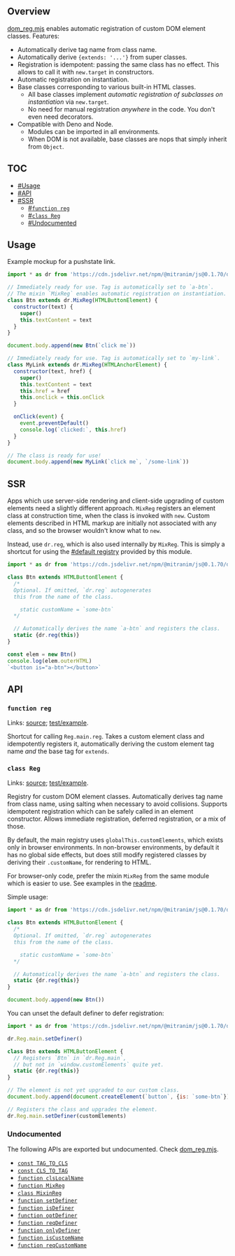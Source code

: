 ## Overview

[dom_reg.mjs](../dom_reg.mjs) enables automatic registration of custom DOM element classes. Features:

  * Automatically derive tag name from class name.
  * Automatically derive `{extends: '...'}` from super classes.
  * Registration is idempotent: passing the same class has no effect. This allows to call it with `new.target` in constructors.
  * Automatic registration on instantiation.
  * Base classes corresponding to various built-in HTML classes.
    * All base classes implement _automatic registration of subclasses on instantiation_ via `new.target`.
    * No need for manual registration _anywhere_ in the code. You don't even need decorators.
  * Compatible with Deno and Node.
    * Modules can be imported in all environments.
    * When DOM is not available, base classes are nops that simply inherit from `Object`.

## TOC

* [#Usage](#usage)
* [#API](#api)
* [#SSR](#ssr)
  * [#`function reg`](#function-reg)
  * [#`class Reg`](#class-reg)
  * [#Undocumented](#undocumented)

## Usage

Example mockup for a pushstate link.

```js
import * as dr from 'https://cdn.jsdelivr.net/npm/@mitranim/js@0.1.70/dom_reg.mjs'

// Immediately ready for use. Tag is automatically set to `a-btn`.
// The mixin `MixReg` enables automatic registration on instantiation.
class Btn extends dr.MixReg(HTMLButtonElement) {
  constructor(text) {
    super()
    this.textContent = text
  }
}

document.body.append(new Btn(`click me`))

// Immediately ready for use. Tag is automatically set to `my-link`.
class MyLink extends dr.MixReg(HTMLAnchorElement) {
  constructor(text, href) {
    super()
    this.textContent = text
    this.href = href
    this.onclick = this.onClick
  }

  onClick(event) {
    event.preventDefault()
    console.log(`clicked:`, this.href)
  }
}

// The class is ready for use!
document.body.append(new MyLink(`click me`, `/some-link`))
```

## SSR

Apps which use server-side rendering and client-side upgrading of custom elements need a slightly different approach. `MixReg` registers an element class at construction time, when the class is invoked with `new`. Custom elements described in HTML markup are initially not associated with any class, and so the browser wouldn't know what to `new`.

Instead, use `dr.reg`, which is also used internally by `MixReg`. This is simply a shortcut for using the [#default registry](#class-reg) provided by this module.

```js
import * as dr from 'https://cdn.jsdelivr.net/npm/@mitranim/js@0.1.70/dom_reg.mjs'

class Btn extends HTMLButtonElement {
  /*
  Optional. If omitted, `dr.reg` autogenerates
  this from the name of the class.

    static customName = `some-btn`
  */

  // Automatically derives the name `a-btn` and registers the class.
  static {dr.reg(this)}
}

const elem = new Btn()
console.log(elem.outerHTML)
`<button is="a-btn"></button>`
```

## API

### `function reg`

Links: [source](../dom_reg.mjs#L144); [test/example](../test/dom_reg_test.mjs#L16).

Shortcut for calling `Reg.main.reg`. Takes a custom element class and idempotently registers it, automatically deriving the custom element tag name _and_ the base tag for `extends`.

### `class Reg`

Links: [source](../dom_reg.mjs#L146); [test/example](../test/dom_reg_test.mjs#L22).

Registry for custom DOM element classes. Automatically derives tag name from class name, using salting when necessary to avoid collisions. Supports idempotent registration which can be safely called in an element constructor. Allows immediate registration, deferred registration, or a mix of those.

By default, the main registry uses `globalThis.customElements`, which exists only in browser environments. In non-browser environments, by default it has no global side effects, but does still modify registered classes by deriving their `.customName`, for rendering to HTML.

For browser-only code, prefer the mixin `MixReg` from the same module which is easier to use. See examples in the [readme](dom_reg_readme.md).

Simple usage:

```js
import * as dr from 'https://cdn.jsdelivr.net/npm/@mitranim/js@0.1.70/dom_reg.mjs'

class Btn extends HTMLButtonElement {
  /*
  Optional. If omitted, `dr.reg` autogenerates
  this from the name of the class.

    static customName = `some-btn`
  */

  // Automatically derives the name `a-btn` and registers the class.
  static {dr.reg(this)}
}

document.body.append(new Btn())
```

You can unset the default definer to defer registration:

```js
import * as dr from 'https://cdn.jsdelivr.net/npm/@mitranim/js@0.1.70/dom_reg.mjs'

dr.Reg.main.setDefiner()

class Btn extends HTMLButtonElement {
  // Registers `Btn` in `dr.Reg.main`,
  // but not in `window.customElements` quite yet.
  static {dr.reg(this)}
}

// The element is not yet upgraded to our custom class.
document.body.append(document.createElement(`button`, {is: `some-btn`}))

// Registers the class and upgrades the element.
dr.Reg.main.setDefiner(customElements)
```

### Undocumented

The following APIs are exported but undocumented. Check [dom_reg.mjs](../dom_reg.mjs).

  * [`const TAG_TO_CLS`](../dom_reg.mjs#L9)
  * [`const CLS_TO_TAG`](../dom_reg.mjs#L95)
  * [`function clsLocalName`](../dom_reg.mjs#L105)
  * [`function MixReg`](../dom_reg.mjs#L129)
  * [`class MixinReg`](../dom_reg.mjs#L131)
  * [`function setDefiner`](../dom_reg.mjs#L142)
  * [`function isDefiner`](../dom_reg.mjs#L254)
  * [`function optDefiner`](../dom_reg.mjs#L255)
  * [`function reqDefiner`](../dom_reg.mjs#L256)
  * [`function onlyDefiner`](../dom_reg.mjs#L257)
  * [`function isCustomName`](../dom_reg.mjs#L260)
  * [`function reqCustomName`](../dom_reg.mjs#L264)
